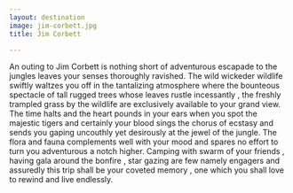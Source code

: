 ```yaml
---
layout: destination
image: jim-corbett.jpg
title: Jim Corbett

---
```

An outing to Jim Corbett is nothing short of adventurous escapade to the jungles leaves your senses thoroughly ravished. The wild wickeder wildlife swiftly waltzes you off in the tantalizing atmosphere where the bounteous spectacle of tall rugged trees whose leaves rustle incessantly , the freshly trampled grass by the wildlife are exclusively available to your grand view. The time halts and the heart pounds in your ears when you spot the majestic tigers and certainly your blood sings the chorus of ecstasy and sends you gaping uncouthly yet desirously at the jewel of the jungle. The flora and fauna complements well with your mood and spares no effort to turn you adventurous a notch higher. Camping with swarm of your friends , having gala around the bonfire , star gazing are few namely engagers and assuredly this trip shall be your coveted memory , one which you shall love to rewind and live endlessly.